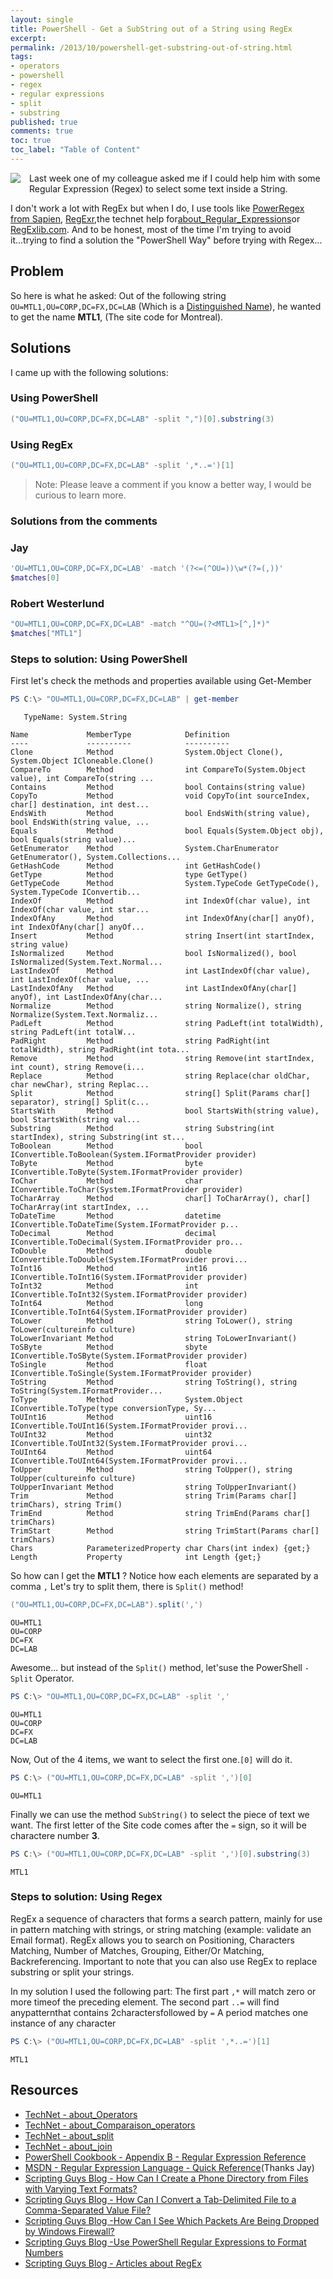 ```yaml
---
layout: single
title: PowerShell - Get a SubString out of a String using RegEx
excerpt: 
permalink: /2013/10/powershell-get-substring-out-of-string.html
tags: 
- operators
- powershell
- regex
- regular expressions
- split
- substring
published: true
comments: true
toc: true
toc_label: "Table of Content"
---
```

<a href="http://4.bp.blogspot.com/-HHt3IUIRYuI/UmLprP9HhgI/AAAAAAABeLU/No-OUlTpmQ8/s1600/2013-10-19+4-20-29+PM.png" imageanchor="1" style="clear: left; float: left; margin-bottom: 1em; margin-right: 1em;"><img border="0" src="http://4.bp.blogspot.com/-HHt3IUIRYuI/UmLprP9HhgI/AAAAAAABeLU/No-OUlTpmQ8/s1600/2013-10-19+4-20-29+PM.png" /></a>Last week one of my colleague asked me if I could help him with some Regular Expression (Regex) to select some text inside a String.

I don't work a lot with RegEx but when I do, I use tools like <a href="http://www.sapien.com/blog/2013/08/26/introducing-powerregex-community-preview/" target="_blank">PowerRegex from Sapien</a>, <a href="http://gskinner.com/RegExr/" target="_blank">RegExr</a>,the technet help for<a href="http://technet.microsoft.com/en-us/library/hh847880.aspx" target="_blank">about_Regular_Expressions</a>or <a href="http://regexlib.com/" target="_blank">RegExlib.com</a>. And to be honest, most of the time I'm trying to avoid it...trying to find a solution the "PowerShell Way" before trying with Regex...

## Problem

So here is what he asked:
Out of the following string `OU=MTL1,OU=CORP,DC=FX,DC=LAB` (Which is a [Distinguished Name]("http://msdn.microsoft.com/en-us/library/windows/desktop/aa366101(v=vs.85).aspx")), he wanted to get the name **MTL1**, (The site code for Montreal).

## Solutions

I came up with the following solutions:

### Using PowerShell

```powershell
("OU=MTL1,OU=CORP,DC=FX,DC=LAB" -split ",")[0].substring(3)
```

### Using RegEx

```powershell
("OU=MTL1,OU=CORP,DC=FX,DC=LAB" -split ',*..=')[1]
```

> Note: Please leave a comment if you know a better way, I would be curious to learn more.

### Solutions from the comments

### Jay

```powershell
'OU=MTL1,OU=CORP,DC=FX,DC=LAB' -match '(?<=(^OU=))\w*(?=(,))'
$matches[0]
```

### Robert Westerlund

```powershell
"OU=MTL1,OU=CORP,DC=FX,DC=LAB" -match "^OU=(?<MTL1>[^,]*)"
$matches["MTL1"]
```

### Steps to solution: Using PowerShell

First let's check the methods and properties available using Get-Member

```powershell
PS C:\> "OU=MTL1,OU=CORP,DC=FX,DC=LAB" | get-member
```

```text
   TypeName: System.String

Name             MemberType            Definition
----             ----------            ----------
Clone            Method                System.Object Clone(), System.Object ICloneable.Clone()
CompareTo        Method                int CompareTo(System.Object value), int CompareTo(string ...
Contains         Method                bool Contains(string value)
CopyTo           Method                void CopyTo(int sourceIndex, char[] destination, int dest...
EndsWith         Method                bool EndsWith(string value), bool EndsWith(string value, ...
Equals           Method                bool Equals(System.Object obj), bool Equals(string value)...
GetEnumerator    Method                System.CharEnumerator GetEnumerator(), System.Collections...
GetHashCode      Method                int GetHashCode()
GetType          Method                type GetType()
GetTypeCode      Method                System.TypeCode GetTypeCode(), System.TypeCode IConvertib...
IndexOf          Method                int IndexOf(char value), int IndexOf(char value, int star...
IndexOfAny       Method                int IndexOfAny(char[] anyOf), int IndexOfAny(char[] anyOf...
Insert           Method                string Insert(int startIndex, string value)
IsNormalized     Method                bool IsNormalized(), bool IsNormalized(System.Text.Normal...
LastIndexOf      Method                int LastIndexOf(char value), int LastIndexOf(char value, ...
LastIndexOfAny   Method                int LastIndexOfAny(char[] anyOf), int LastIndexOfAny(char...
Normalize        Method                string Normalize(), string Normalize(System.Text.Normaliz...
PadLeft          Method                string PadLeft(int totalWidth), string PadLeft(int totalW...
PadRight         Method                string PadRight(int totalWidth), string PadRight(int tota...
Remove           Method                string Remove(int startIndex, int count), string Remove(i...
Replace          Method                string Replace(char oldChar, char newChar), string Replac...
Split            Method                string[] Split(Params char[] separator), string[] Split(c...
StartsWith       Method                bool StartsWith(string value), bool StartsWith(string val...
Substring        Method                string Substring(int startIndex), string Substring(int st...
ToBoolean        Method                bool IConvertible.ToBoolean(System.IFormatProvider provider)
ToByte           Method                byte IConvertible.ToByte(System.IFormatProvider provider)
ToChar           Method                char IConvertible.ToChar(System.IFormatProvider provider)
ToCharArray      Method                char[] ToCharArray(), char[] ToCharArray(int startIndex, ...
ToDateTime       Method                datetime IConvertible.ToDateTime(System.IFormatProvider p...
ToDecimal        Method                decimal IConvertible.ToDecimal(System.IFormatProvider pro...
ToDouble         Method                double IConvertible.ToDouble(System.IFormatProvider provi...
ToInt16          Method                int16 IConvertible.ToInt16(System.IFormatProvider provider)
ToInt32          Method                int IConvertible.ToInt32(System.IFormatProvider provider)
ToInt64          Method                long IConvertible.ToInt64(System.IFormatProvider provider)
ToLower          Method                string ToLower(), string ToLower(cultureinfo culture)
ToLowerInvariant Method                string ToLowerInvariant()
ToSByte          Method                sbyte IConvertible.ToSByte(System.IFormatProvider provider)
ToSingle         Method                float IConvertible.ToSingle(System.IFormatProvider provider)
ToString         Method                string ToString(), string ToString(System.IFormatProvider...
ToType           Method                System.Object IConvertible.ToType(type conversionType, Sy...
ToUInt16         Method                uint16 IConvertible.ToUInt16(System.IFormatProvider provi...
ToUInt32         Method                uint32 IConvertible.ToUInt32(System.IFormatProvider provi...
ToUInt64         Method                uint64 IConvertible.ToUInt64(System.IFormatProvider provi...
ToUpper          Method                string ToUpper(), string ToUpper(cultureinfo culture)
ToUpperInvariant Method                string ToUpperInvariant()
Trim             Method                string Trim(Params char[] trimChars), string Trim()
TrimEnd          Method                string TrimEnd(Params char[] trimChars)
TrimStart        Method                string TrimStart(Params char[] trimChars)
Chars            ParameterizedProperty char Chars(int index) {get;}
Length           Property              int Length {get;}

```

So how can I get the **MTL1** ? Notice how each elements are separated by a comma `,`
Let's try to split them, there is `Split()` method!

```powershell
("OU=MTL1,OU=CORP,DC=FX,DC=LAB").split(',')
```

```text
OU=MTL1
OU=CORP
DC=FX
DC=LAB
```

Awesome... but instead of the `Split()` method, let'suse the PowerShell `-Split` Operator.

```powershell
PS C:\> "OU=MTL1,OU=CORP,DC=FX,DC=LAB" -split ','
```

```text
OU=MTL1
OU=CORP
DC=FX
DC=LAB
```

Now, Out of the 4 items, we want to select the first one.`[0]` will do it.

```powershell
PS C:\> ("OU=MTL1,OU=CORP,DC=FX,DC=LAB" -split ',')[0]
```

```text
OU=MTL1
```

Finally we can use the method `SubString()` to select the piece of text we want.
The first letter of the Site code comes after the `=` sign, so it will be charactere number **3**.

```powershell
PS C:\> ("OU=MTL1,OU=CORP,DC=FX,DC=LAB" -split ',')[0].substring(3)
```

```text
MTL1
```

### Steps to solution: Using Regex

RegEx a sequence of characters that forms a search pattern, mainly for use in pattern matching with strings, or string matching (example: validate an Email format). RegEx allows you to search on Positioning, Characters Matching, Number of Matches, Grouping, Either/Or Matching, Backreferencing. Important to note that you can also use RegEx to replace substring or split your strings.

In my solution I used the following part:
The first part `,*` will match zero or more timeof the preceding element.
The second part `..=` will find anypatternthat contains 2charactersfollowed by `=`
A period matches one instance of any character

```powershell
PS C:\> ("OU=MTL1,OU=CORP,DC=FX,DC=LAB" -split ',*..=')[1]
```

```text
MTL1
```

## Resources

* <a href="http://technet.microsoft.com/en-us/library/hh847732.aspx" target="_blank">TechNet - about_Operators</a>
* <a href="http://technet.microsoft.com/en-us/library/hh847759.aspx" target="_blank">TechNet - about_Comparaison_operators</a>
* <a href="http://technet.microsoft.com/en-us/library/hh847811.aspx" target="_blank">TechNet - about_split</a>
* <a href="http://technet.microsoft.com/en-us/library/hh847757.aspx" target="_blank">TechNet - about_join</a>
* <a href="http://www.powershellcookbook.com/recipe/qAxK/appendix-b-regular-expression-reference" target="_blank">PowerShell Cookbook - Appendix B - Regular Expression Reference</a>
* <a href="http://msdn.microsoft.com/en-us/library/az24scfc(v=vs.110).aspx" target="_blank">MSDN - Regular Expression Language - Quick Reference</a>(Thanks Jay)
* <a href="http://blogs.technet.com/b/heyscriptingguy/archive/2009/04/13/how-can-i-create-a-phone-directory-from-files-with-varying-text-formats.aspx" target="_blank">Scripting Guys Blog - How Can I Create a Phone Directory from Files with Varying Text Formats?</a>
* <a href="http://blogs.technet.com/b/heyscriptingguy/archive/2009/04/14/how-can-i-convert-a-tab-delimited-file-to-a-comma-separated-value-file.aspx" target="_blank">Scripting Guys Blog - How Can I Convert a Tab-Delimited File to a Comma-Separated Value File?</a>
* <a href="http://blogs.technet.com/b/heyscriptingguy/archive/2009/04/15/how-can-i-see-which-packets-are-being-dropped-by-windows-firewall.aspx" target="_blank">Scripting Guys Blog -How Can I See Which Packets Are Being Dropped by Windows Firewall?</a>
* <a href="http://blogs.technet.com/b/heyscriptingguy/archive/2011/03/03/use-powershell-regular-expressions-to-format-numbers.aspx" target="_blank">Scripting Guys Blog -Use PowerShell Regular Expressions to Format Numbers</a>
* <a href="http://blogs.technet.com/b/heyscriptingguy/archive/tags/windows+powershell/regular+expressions/" target="_blank">Scripting Guys Blog - Articles about RegEx</a>